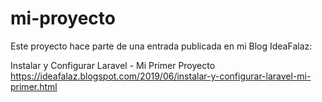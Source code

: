 # mi-proyecto

Este proyecto hace parte de una entrada publicada en mi Blog IdeaFalaz:

Instalar y Configurar Laravel - Mi Primer Proyecto
https://ideafalaz.blogspot.com/2019/06/instalar-y-configurar-laravel-mi-primer.html

